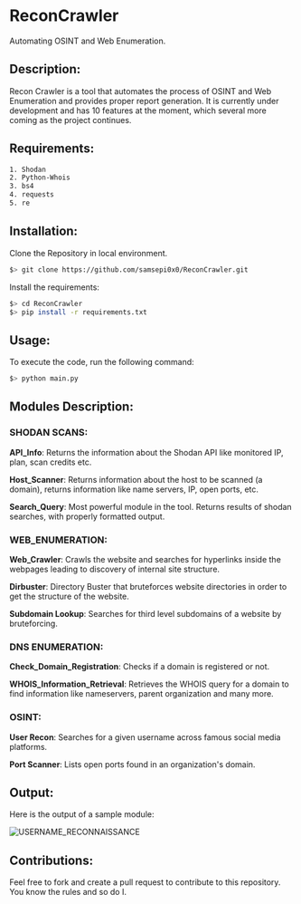 # ReconCrawler
Automating OSINT and Web Enumeration.

## Description:
Recon Crawler is a tool that automates the process of OSINT and Web Enumeration and provides proper report generation. It is currently under development and has 10 features at the moment, which several more coming as the project continues.

## Requirements:
 ```bash
 1. Shodan
 2. Python-Whois
 3. bs4
 4. requests
 5. re
 ```

## Installation:
 Clone the Repository in local environment.
 ```bash
 $> git clone https://github.com/samsepi0x0/ReconCrawler.git
 ```
 
 Install the requirements:
 ```bash
 $> cd ReconCrawler
 $> pip install -r requirements.txt
 ```
 
## Usage:
 To execute the code, run the following command:
 ```bash
 $> python main.py
 ```
 
## Modules Description:
 ### SHODAN SCANS:
   <b>API_Info</b>: Returns the information about the Shodan API like monitored IP, plan, scan credits etc.
   
   <b>Host_Scanner</b>: Returns information about the host to be scanned (a domain), returns information like name servers, IP, open ports, etc.
   
   <b>Search_Query</b>: Most powerful module in the tool. Returns results of shodan searches, with properly formatted output.
 
 ### WEB_ENUMERATION:
  <b>Web_Crawler</b>: Crawls the website and searches for hyperlinks inside the webpages leading to discovery of internal site structure.
  
  <b>Dirbuster</b>: Directory Buster that bruteforces website directories in order to get the structure of the website.
  
  <b>Subdomain Lookup</b>: Searches for third level subdomains of a website by bruteforcing.

 ### DNS ENUMERATION:
  <b>Check_Domain_Registration</b>: Checks if a domain is registered or not.
  
  <b>WHOIS_Information_Retrieval</b>: Retrieves the WHOIS query for a domain to find information like nameservers, parent organization and many more.
    
 ### OSINT:
  <b>User Recon</b>: Searches for a given username across famous social media platforms.
  
  <b>Port Scanner</b>: Lists open ports found in an organization's domain.
 
## Output:
 Here is the output of a sample module:
 
 ![USERNAME_RECONNAISSANCE](https://raw.githubusercontent.com/samsepi0x0/ReconCrawler/main/Screenshot%20from%202022-09-27%2012-14-05.png)

## Contributions:
Feel free to fork and create a pull request to contribute to this repository. You know the rules and so do I.
